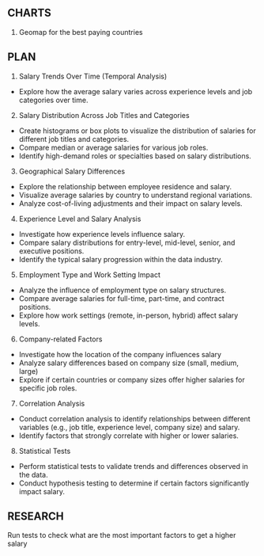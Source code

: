 ## CHARTS
1. Geomap for the best paying countries


## PLAN 
1. Salary Trends Over Time (Temporal Analysis)
- Explore how the average salary varies across experience levels and job categories over time.
2. Salary Distribution Across Job Titles and Categories
- Create histograms or box plots to visualize the distribution of salaries for different job titles and categories.
- Compare median or average salaries for various job roles.
- Identify high-demand roles or specialties based on salary distributions.
3. Geographical Salary Differences
- Explore the relationship between employee residence and salary.
- Visualize average salaries by country to understand regional variations.
- Analyze cost-of-living adjustments and their impact on salary levels.
4. Experience Level and Salary Analysis
- Investigate how experience levels influence salary.
- Compare salary distributions for entry-level, mid-level, senior, and executive positions.
- Identify the typical salary progression within the data industry.
5. Employment Type and Work Setting Impact
- Analyze the influence of employment type on salary structures.
- Compare average salaries for full-time, part-time, and contract positions.
- Explore how work settings (remote, in-person, hybrid) affect salary levels.
6. Company-related Factors
- Investigate how the location of the company influences salary
- Analyze salary differences based on company size (small, medium, large)
- Explore if certain countries or company sizes offer higher salaries for specific job roles.
7. Correlation Analysis
- Conduct correlation analysis to identify relationships between different variables (e.g., job title, experience level, company size) and salary.
- Identify factors that strongly correlate with higher or lower salaries.
8. Statistical Tests
- Perform statistical tests to validate trends and differences observed in the data.
- Conduct hypothesis testing to determine if certain factors significantly impact salary.

## RESEARCH
Run tests to check what are the most important factors to get a higher salary
